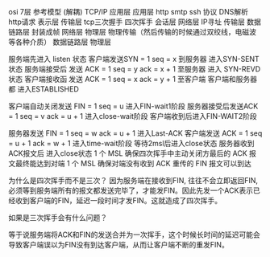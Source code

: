 osi 7层 参考模型 (解耦)      TCP/IP 
应用层                       应用层 http smtp ssh 协议 DNS解析 http请求
表示层                       传输层 tcp三次握手 四次挥手
会话层                       网络层 IP寻址
传输层                       数据链路层 封装成帧
网络层                       物理层 物理传输（然后传输的时候通过双绞线，电磁波等各种介质）
数据链路层
物理层

服务端先进入 listen 状态 客户端发送SYN = 1 seq = x 到服务器 进入SYN-SENT状态
服务端接受后 发送 ACK = 1 seq = y ack = x + 1 至服务器 进入 SYN-REVD状态
客户端接收函 发送 ACK = 1 seq = x ack = y + 1 至客户端 客户端和服务器都
 进入ESTABLISHED

 客户端自动关闭发送 FIN = 1 seq = u 进入FIN-wait1阶段
 服务器接受后发送ACK = 1 seq = v ack = u + 1 进入close-wait阶段 客户端收到后进入FIN-WAIT2阶段

 服务器发送 FIN = 1 seq = w ack = u + 1 进入Last-ACK
 客户端发送 ACK = 1 seq = u + 1 ack = w + 1 进入time-wait阶段 等待2msl后进入close状态
 服务器收到ACK报文后 进入close状态
 1 个 MSL 确保四次挥手中主动关闭方最后的 ACK 报文最终能达到对端
1 个 MSL 确保对端没有收到 ACK 重传的 FIN 报文可以到达

为什么是四次挥手而不是三次？
因为服务端在接收到FIN, 往往不会立即返回FIN, 必须等到服务端所有的报文都发送完毕了，才能发FIN。因此先发一个ACK表示已经收到客户端的FIN，延迟一段时间才发FIN。这就造成了四次挥手。

如果是三次挥手会有什么问题？

等于说服务端将ACK和FIN的发送合并为一次挥手，这个时候长时间的延迟可能会导致客户端误以为FIN没有到达客户端，从而让客户端不断的重发FIN。